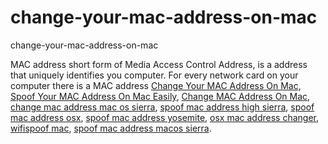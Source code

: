 # change-your-mac-address-on-mac
change-your-mac-address-on-mac

MAC address short form of Media Access Control Address, is a address that uniquely identifies you computer. For every network card on your computer there is a MAC address
[Change Your MAC Address On Mac](https://geekeasier.com/spoof-or-change-your-mac-address-on-mac-easily/4768/),
[Spoof Your MAC Address On Mac Easily](https://geekeasier.com/spoof-or-change-your-mac-address-on-mac-easily/4768/),
[Change MAC Address On Mac](https://geekeasier.com/spoof-or-change-your-mac-address-on-mac-easily/4768/),
[change mac address mac os sierra](https://geekeasier.com/spoof-or-change-your-mac-address-on-mac-easily/4768/),
[spoof mac address high sierra](https://geekeasier.com/spoof-or-change-your-mac-address-on-mac-easily/4768/),
[spoof mac address osx](https://geekeasier.com/spoof-or-change-your-mac-address-on-mac-easily/4768/),
[spoof mac address yosemite](https://geekeasier.com/spoof-or-change-your-mac-address-on-mac-easily/4768/),
[osx mac address changer](https://geekeasier.com/spoof-or-change-your-mac-address-on-mac-easily/4768/),
[wifispoof mac](https://geekeasier.com/spoof-or-change-your-mac-address-on-mac-easily/4768/),
[spoof mac address macos sierra](https://geekeasier.com/spoof-or-change-your-mac-address-on-mac-easily/4768/).
